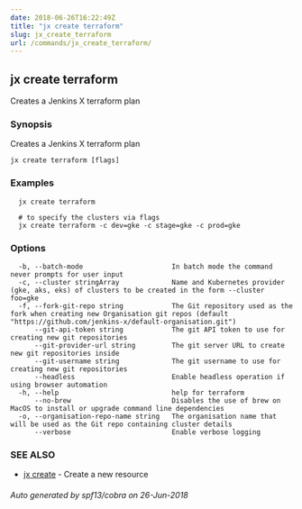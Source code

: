 ```yaml
---
date: 2018-06-26T16:22:49Z
title: "jx create terraform"
slug: jx_create_terraform
url: /commands/jx_create_terraform/
---
```

## jx create terraform

Creates a Jenkins X terraform plan

### Synopsis

Creates a Jenkins X terraform plan

```
jx create terraform [flags]
```

### Examples

```
  jx create terraform
  
  # to specify the clusters via flags
  jx create terraform -c dev=gke -c stage=gke -c prod=gke
```

### Options

```
  -b, --batch-mode                      In batch mode the command never prompts for user input
  -c, --cluster stringArray             Name and Kubernetes provider (gke, aks, eks) of clusters to be created in the form --cluster foo=gke
  -f, --fork-git-repo string            The Git repository used as the fork when creating new Organisation git repos (default "https://github.com/jenkins-x/default-organisation.git")
      --git-api-token string            The git API token to use for creating new git repositories
      --git-provider-url string         The git server URL to create new git repositories inside
      --git-username string             The git username to use for creating new git repositories
      --headless                        Enable headless operation if using browser automation
  -h, --help                            help for terraform
      --no-brew                         Disables the use of brew on MacOS to install or upgrade command line dependencies
  -o, --organisation-repo-name string   The organisation name that will be used as the Git repo containing cluster details
      --verbose                         Enable verbose logging
```

### SEE ALSO

* [jx create](/commands/jx_create/)	 - Create a new resource

###### Auto generated by spf13/cobra on 26-Jun-2018
